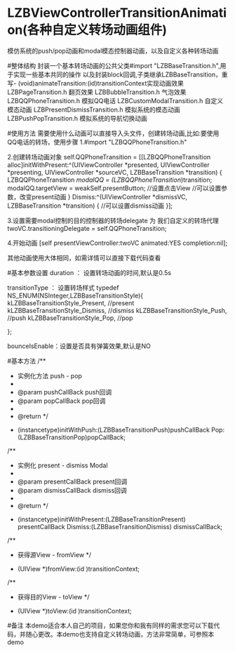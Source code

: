# LZBViewControllerTransitionAnimation(各种自定义转场动画组件)
模仿系统的push/pop动画和modal模态控制器动画，以及自定义各种转场动画

#整体结构
封装一个基本转场动画的公共父类#import "LZBBaseTransition.h",用于实现一些基本共同的操作
以及封装block回调,子类继承LZBBaseTransition，重写- (void)animateTransition:(id<UIViewControllerContextTransitioning>)transitionContext实现动画效果
 LZBPageTransition.h   翻页效果
 LZBBubbleTransition.h   气泡效果
 LZBQQPhoneTransition.h   模拟QQ电话
 LZBCustomModalTransition.h   自定义模态动画
 LZBPresentDismissTransition.h  模拟系统的模态动画
 LZBPushPopTransition.h  模拟系统的导航切换动画

#使用方法
需要使用什么动画可以直接导入头文件，创建转场动画,比如:要使用QQ电话的转场，使用步骤
1.#import "LZBQQPhoneTransition.h"

2.创建转场动画对象
self.QQPhoneTransition = [[LZBQQPhoneTransition alloc]initWithPresent:^(UIViewController *presented, UIViewController *presenting, UIViewController *sourceVC, LZBBaseTransition *transition) {
LZBQQPhoneTransition *modalQQ = (LZBQQPhoneTransition*)transition;
modalQQ.targetView = weakSelf.presentButton; //设置点击View
//可以设置参数，改变present动画
} Dismiss:^(UIViewController *dismissVC, LZBBaseTransition *transition) {
   //可以设置dismiss动画
}];

3.设置需要modal控制的目的控制器的转场delegate 为 我们自定义的转场代理
twoVC.transitioningDelegate = self.QQPhoneTransition;

4.开始动画
[self presentViewController:twoVC animated:YES completion:nil];

其他动画使用大体相同，如需详情可以直接下载代码查看

#基本参数设置
duration ： 设置转场动画的时间,默认是0.5s

transitionType ： 设置转场样式
typedef NS_ENUM(NSInteger,LZBBaseTransitionStyle){
kLZBBaseTransitionStyle_Present,  //present
kLZBBaseTransitionStyle_Dismiss,  //dismiss
kLZBBaseTransitionStyle_Push,     //push
kLZBBaseTransitionStyle_Pop,      //pop

};

bounceIsEnable：设置是否具有弹簧效果,默认是NO

#基本方法
/**
*  实例化方法 push - pop
*
*  @param pushCallBack push回调
*  @param popCallBack  pop回调
*
*  @return
*/
- (instancetype)initWithPush:(LZBBaseTransitionPush)pushCallBack
Pop:(LZBBaseTransitionPop)popCallBack;

/**
*  实例化 present - dismiss Modal
*
*  @param presentCallBack present回调
*  @param dismissCallBack dismiss回调
*
*  @return 
*/
- (instancetype)initWithPresent:(LZBBaseTransitionPresent) presentCallBack
Dismiss:(LZBBaseTransitionDismiss) dismissCallBack;

/**
*  获得源View - fromView
*/
- (UIView *)fromView:(id <UIViewControllerContextTransitioning>)transitionContext;

/**
*  获得目的View - toView
*/
- (UIView *)toView:(id <UIViewControllerContextTransitioning>)transitionContext;

#备注
本demo适合本人自己的项目，如果您你和我有同样的需求您可以下载代码，并随心更改。本demo也支持自定义转场动画，方法非常简单，可参照本demo

